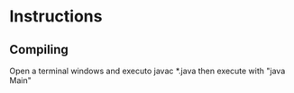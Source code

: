 # Instructions
## Compiling
Open a terminal windows and executo javac *.java
then execute with "java Main"